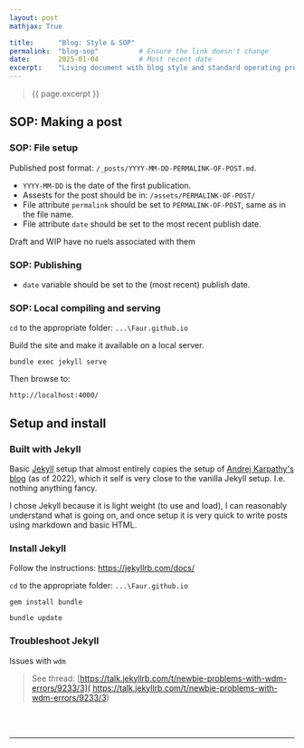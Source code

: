 ```yaml
---
layout: post
mathjax: True

title:      "Blog: Style & SOP"
permalink:  "blog-sop"          # Ensure the link doesn't change
date:       2025-01-04          # Most recent date
excerpt:    "Living document with blog style and standard operating procedures."
---
```


> {{ page.excerpt }}
<!-- SHOULD BE IN THE TOP OF EACH POST-->
<!-- TODO: put this into the headder -->

## SOP: Making a post

### SOP: File setup

Published post format: `/_posts/YYYY-MM-DD-PERMALINK-OF-POST.md`. 
* `YYYY-MM-DD` is the date of the first publication.
* Assests for the post should be in: `/assets/PERMALINK-OF-POST/`
* File attribute `permalink` should be set to `PERMALINK-OF-POST`, same as in the file name.
* File attribute `date` should be set to the most recent publish date.

Draft and WIP have no ruels associated with them

### SOP: Publishing
* `date` variable should be set to the (most recent) publish date.

### SOP: Local compiling and serving

`cd` to the appropriate folder: `...\Faur.github.io`

Build the site and make it available on a local server.

    bundle exec jekyll serve

Then browse to: 

    http://localhost:4000/




## Setup and install

### Built with Jekyll
Basic [Jekyll](http://jekyllrb.com/) setup that almost entirely copies the setup of [Andrej Karpathy's blog](https://github.com/karpathy/karpathy.github.io) (as of 2022), which it self is very close to the vanilla Jekyll setup. I.e. nothing anything fancy.

I chose Jekyll because it is light weight (to use and load), I can reasonably understand what is going on, and once setup it is very quick to write posts using markdown and basic HTML.

### Install Jekyll
Follow the instructions:
https://jekyllrb.com/docs/

`cd` to the appropriate folder: `...\Faur.github.io`

	gem install bundle

    bundle update 


### Troubleshoot Jekyll

Issues with `wdm` 
> See thread: 
> [https://talk.jekyllrb.com/t/newbie-problems-with-wdm-errors/9233/3](    https://talk.jekyllrb.com/t/newbie-problems-with-wdm-errors/9233/3)


<!-- TODO: Put this in the footer -->
<!-- END EACH POST WITH THIS -->
<br><br>

___